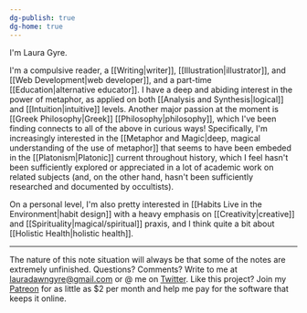 ```yaml
---
dg-publish: true
dg-home: true
---
```


I'm Laura Gyre. 

I'm a compulsive reader, a [[Writing|writer]], [[Illustration|illustrator]], and [[Web Development|web developer]], and a part-time [[Education|alternative educator]]. I have a deep and abiding interest in the power of metaphor, as applied on both [[Analysis and Synthesis|logical]] and [[Intuition|intuitive]] levels. Another major passion at the moment is [[Greek Philosophy|Greek]] [[Philosophy|philosophy]], which I've been finding connects to all of the above in curious ways! Specifically, I'm increasingly interested in the [[Metaphor and Magic|deep, magical understanding of the use of metaphor]] that seems to have been embeded in the [[Platonism|Platonic]] current throughout history, which I feel hasn't been sufficiently explored or appreciated in a lot of academic work on related subjects (and, on the other hand, hasn't been sufficiently researched and documented by occultists). 

On a personal level, I'm also pretty interested in [[Habits Live in the Environment|habit design]] with a heavy emphasis on [[Creativity|creative]] and [[Spirituality|magical/spiritual]] praxis, and I think quite a bit about [[Holistic Health|holistic health]]. 

-----------

The nature of this note situation will always be that some of the notes are extremely unfinished. Questions? Comments? Write to me at lauradawngyre@gmail.com or @ me on [Twitter](http://twitter.com/lauragyre). Like this project? Join my [Patreon](https://www.patreon.com/lauragyre) for as little as $2 per month and help me pay for the software that keeps it online.
